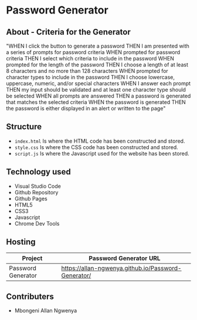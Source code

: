 # Password Generator

## About - Criteria for the Generator

"WHEN I click the button to generate a password THEN I am presented with a series of prompts for password criteria WHEN prompted for password criteria THEN I select which criteria to include in the password WHEN prompted for the length of the password THEN I choose a length of at least 8 characters and no more than 128 characters WHEN prompted for character types to include in the password THEN I choose lowercase, uppercase, numeric, and/or special characters WHEN I answer each prompt THEN my input should be validated and at least one character type should be selected WHEN all prompts are answered THEN a password is generated that matches the selected criteria WHEN the password is generated THEN the password is either displayed in an alert or written to the page"


## Structure

- `index.html` Is where the HTML code has been constructed and stored. 
- `style.css` Is where the CSS code has been constructed and stored. 
- `script.js` Is where the Javascript used for the website has been stored. 

## Technology used

- Visual Studio Code
- Github Repository
- Github Pages
- HTML5
- CSS3
- Javascript
- Chrome Dev Tools


## Hosting

| Project                            | Password Generator URL                                |
|------------------------------------|-------------------------------------------------------|
| Password Generator                 | <https://allan-ngwenya.github.io/Password-Generator/> |


## Contributers

- Mbongeni Allan Ngwenya
